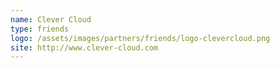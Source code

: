 ```yaml
---
name: Clever Cloud
type: friends
logo: /assets/images/partners/friends/logo-clevercloud.png
site: http://www.clever-cloud.com
---
```

